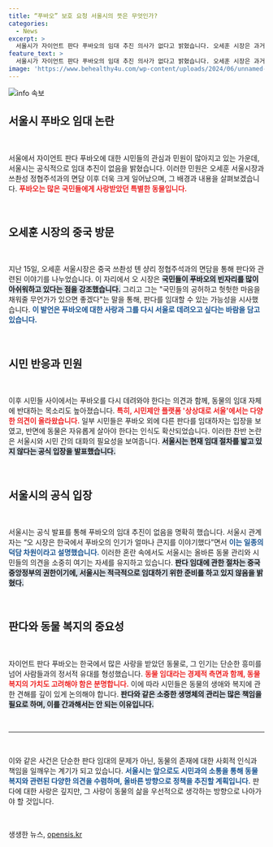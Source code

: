 ```yaml
---
title: “푸바오” 보호 요청 서울시의 뜻은 무엇인가?
categories:
  - News
excerpt: >
  서울시가 자이언트 판다 푸바오의 임대 추진 의사가 없다고 밝혔습니다. 오세훈 시장은 과거 면담에서 푸바오의 인기를 언급했지만, 시민 민원에도 불구하고 임대는 불가능하다고 전했습니다. 판다 논란의 진실은? 클릭하여 확인하세요!
feature_text: >
  서울시가 자이언트 판다 푸바오의 임대 추진 의사가 없다고 밝혔습니다. 오세훈 시장은 과거 면담에서 푸바오의 인기를 언급했지만, 시민 민원에도 불구하고 임대는 불가능하다고 전했습니다. 판다 논란의 진실은? 클릭하여 확인하세요!
image: 'https://www.behealthy4u.com/wp-content/uploads/2024/06/unnamed-file.png'
---
```


<p><img src="https://www.behealthy4u.com/wp-content/uploads/2024/06/unnamed-file.png" alt="info 속보" /></p>

<h2 data-ke-size="size26">서울시 푸바오 임대 논란</h2>

<p data-ke-size="size16">&nbsp;</p>

<p>서울에서 자이언트 판다 푸바오에 대한 시민들의 관심과 민원이 많아지고 있는 가운데, 서울시는 공식적으로 임대 추진이 없음을 밝혔습니다. 이러한 민원은 오세훈 서울시장과 쓰촨성 정협주석과의 면담 이후 더욱 크게 일어났으며, 그 배경과 내용을 살펴보겠습니다. <b><span style="color: #ee2323;">푸바오는 많은 국민들에게 사랑받았던 특별한 동물입니다.</span></b> </p>

<p data-ke-size="size16">&nbsp;</p>

<h2 data-ke-size="size26">오세훈 시장의 중국 방문</h2>

<p data-ke-size="size16">&nbsp;</p>

<p>지난 15일, 오세훈 서울시장은 중국 쓰촨성 톈 샹리 정협주석과의 면담을 통해 판다와 관련된 이야기를 나누었습니다. 이 자리에서 오 시장은 <b><span style="background-color: #21538527;">국민들이 푸바오의 빈자리를 많이 아쉬워하고 있다는 점을 강조했습니다.</span></b> 그리고 그는 "국민들의 공허하고 헛헛한 마음을 채워줄 무언가가 있으면 좋겠다"는 말을 통해, 판다를 임대할 수 있는 가능성을 시사했습니다. <b><span style="color: #1a5490;">이 발언은 푸바오에 대한 사랑과 그를 다시 서울로 데려오고 싶다는 바람을 담고 있습니다.</span></b></p>

<p data-ke-size="size16">&nbsp;</p>

<h2 data-ke-size="size26">시민 반응과 민원</h2>

<p data-ke-size="size16">&nbsp;</p>

<p>이후 시민들 사이에서는 푸바오를 다시 데려와야 한다는 의견과 함께, 동물의 임대 자체에 반대하는 목소리도 높아졌습니다. <b><span style="color: #ee2323;">특히, 시민제안 플랫폼 '상상대로 서울'에서는 다양한 의견이 올라왔습니다.</span></b> 일부 시민들은 푸바오 외에 다른 판다를 임대하자는 입장을 보였고, 반면에 동물은 자유롭게 살아야 한다는 인식도 확산되었습니다. 이러한 찬반 논란은 서울시와 시민 간의 대화의 필요성을 보여줍니다. <b><span style="background-color: #21538527;">서울시는 현재 임대 절차를 밟고 있지 않다는 공식 입장을 발표했습니다.</span></b></p>

<p data-ke-size="size16">&nbsp;</p>

<h2 data-ke-size="size26">서울시의 공식 입장</h2>

<p data-ke-size="size16">&nbsp;</p>

<p>서울시는 공식 발표를 통해 푸바오의 임대 추진이 없음을 명확히 했습니다. 서울시 관계자는 “오 시장은 한국에서 푸바오의 인기가 얼마나 큰지를 이야기했다”면서 <b><span style="color: #1a5490;">이는 일종의 덕담 차원이라고 설명했습니다.</span></b> 이러한 혼란 속에서도 서울시는 올바른 동물 관리와 시민들의 의견을 소중히 여기는 자세를 유지하고 있습니다. <b><span style="background-color: #21538527;">판다 임대에 관한 절차는 중국 중앙정부의 권한이기에, 서울시는 적극적으로 임대하기 위한 준비를 하고 있지 않음을 밝혔다.</span></b></p>

<p data-ke-size="size16">&nbsp;</p>

<h2 data-ke-size="size26">판다와 동물 복지의 중요성</h2>

<p data-ke-size="size16">&nbsp;</p>

<p>자이언트 판다 푸바오는 한국에서 많은 사랑을 받았던 동물로, 그 인기는 단순한 흥미를 넘어 사람들과의 정서적 유대를 형성했습니다. <b><span style="color: #ee2323;">동물 임대라는 경제적 측면과 함께, 동물 복지의 가치도 고려해야 함은 분명합니다.</span></b> 이에 따라 시민들은 동물의 생애와 복지에 관한 견해를 깊이 있게 논의해야 합니다. <b><span style="background-color: #21538527;">판다와 같은 소중한 생명체의 관리는 많은 책임을 필요로 하며, 이를 간과해서는 안 되는 이유입니다.</span></b> </p>

<p data-ke-size="size16">&nbsp;</p>

<hr />

<p data-ke-size="size16">&nbsp;</p>

<p>이와 같은 사건은 단순한 판다 임대의 문제가 아닌, 동물의 존재에 대한 사회적 인식과 책임을 일깨우는 계기가 되고 있습니다. <b><span style="color: #1a5490;">서울시는 앞으로도 시민과의 소통을 통해 동물 복지와 관련된 다양한 의견을 수렴하며, 올바른 방향으로 정책을 추진할 계획입니다.</span></b> 판다에 대한 사랑은 깊지만, 그 사랑이 동물의 삶을 우선적으로 생각하는 방향으로 나아가야 할 것입니다. </p>

<p data-ke-size="size16">&nbsp;</p>
생생한 뉴스, <a href="https://opensis.kr" rel="dofollow">opensis.kr</a>


